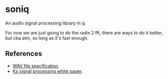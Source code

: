 # soniq
An audio signal processing library in q.

For now we are just going to do the radix 2 fft, there are ways to do it better, but cba atm, so long as it's fast enough.

## References

- [WAV file specification](http://soundfile.sapp.org/doc/WaveFormat/).
- [Kx signal processing white paper](https://code.kx.com/q/wp/signal-processing/).
